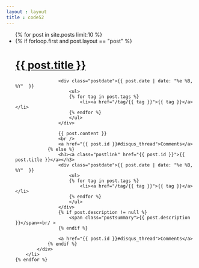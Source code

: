 ```yaml
---
layout : layout
title : code52
---
```


<ul class="ideas">
    {% for post in site.posts limit:10 %}
		<li>
			<div class="idea">
				{% if forloop.first and post.layout == "post" %}
					<h1><a href="{{ post.id }}">{{ post.title }}</a></h1>
					
					<div class="postdate">{{ post.date | date: "%e %B, %Y"  }}
						<ul>
						{% for tag in post.tags %}
							<li><a href="/tag/{{ tag }}">{{ tag }}</a></li>
						{% endfor %}
						</ul>
					</div>
					
					{{ post.content }}
					<br />
					<a href="{{ post.id }}#disqus_thread">Comments</a>
				{% else %}
					<h3><a class="postlink" href="{{ post.id }}">{{ post.title }}</a></h3>
					<div class="postdate">{{ post.date | date: "%e %B, %Y"  }}
						<ul>
						{% for tag in post.tags %}
							<li><a href="/tag/{{ tag }}">{{ tag }}</a></li>
						{% endfor %}
						</ul>
					</div>
					{% if post.description != null %}
						<span class="postsummary">{{ post.description }}</span><br/ >
					{% endif %}
					
					<a href="{{ post.id }}#disqus_thread">Comments</a>
				{% endif %}
			</div>
		</li>
    {% endfor %}
</ul>
	
<script type="text/javascript">
//<![CDATA[
(function() {
    var links = document.getElementsByTagName('a');
    var query = '?';
    for(var i = 0; i < links.length; i++) {
    if(links[i].href.indexOf('#disqus_thread') >= 0) {
        query += 'url' + i + '=' + encodeURIComponent(links[i].href) + '&';
    }
    }
    document.write('<script charset="utf-8" type="text/javascript" src="http://disqus.com/forums/code52/get_num_replies.js' + query + '"></' + 'script>');
})();
//]]>
</script>